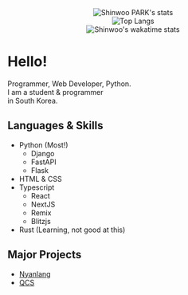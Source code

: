 <div align="center">
  <img src="https://github-readme-stats.vercel.app/api?username=p-sw&hide=contribs,stars,prs&count_private=true&show_icons=true&theme=tokyonight" alt="Shinwoo PARK's stats" />
  <br />
  <img src="https://github-readme-stats.vercel.app/api/top-langs/?username=p-sw&layout=compact" alt="Top Langs" />
  <br />
  <img src="https://github-readme-stats.vercel.app/api/wakatime?username=shinwoo" alt="Shinwoo's wakatime stats" />
</div>

# Hello!
Programmer, Web Developer, Python.  
I am a student & programmer  
in South Korea. 

## Languages & Skills
+ Python (Most!)
  + Django
  + FastAPI
  + Flask
+ HTML & CSS
+ Typescript
  + React
  + NextJS
  + Remix
  + Blitzjs
+ Rust (Learning, not good at this)

## Major Projects
+ [Nyanlang](https://github.com/Nyanlang/Nyanlang)
+ [QCS](https://github.com/sserve-kr/qcs)
